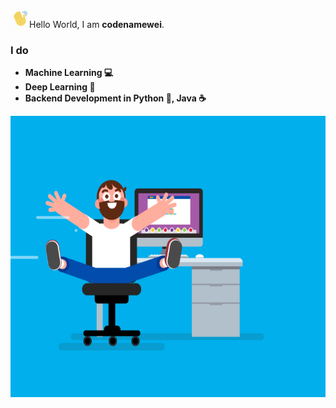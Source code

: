 <img src="metadata/hello.gif" width="30">Hello World, I am **codenamewei**.<br />



### I do 
- **Machine Learning 	:computer:**
- **Deep Learning :vhs:**
- **Backend Development in Python :snake:, Java :coffee:**


<p align="center">
  <img width="600" height="450" src="metadata/image.gif">
</p>  


<!--
**codenamewei/codenamewei** is a ✨ _special_ ✨ repository because its `README.md` (this file) appears on your GitHub profile.

Here are some ideas to get you started:

- 🔭 I’m currently working on ...
- 🌱 I’m currently learning ...
- 👯 I’m looking to collaborate on ...
- 🤔 I’m looking for help with ...
- 💬 Ask me about ...
- 📫 How to reach me: ...
- 😄 Pronouns: ...
- ⚡ Fun fact: ...

About Me
My Work
-->
